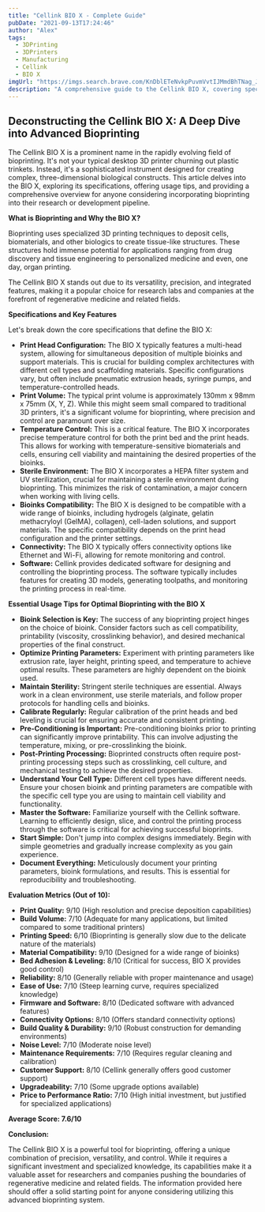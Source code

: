 ```yaml
---
title: "Cellink BIO X - Complete Guide"
pubDate: "2021-09-13T17:24:46"
author: "Alex"
tags:
  - 3DPrinting
  - 3DPrinters
  - Manufacturing
  - Cellink 
  - BIO X
imgUrl: "https://imgs.search.brave.com/KnDblETeNvkpPuvmVvtIJMmdBhTNag_JBtXSqIKssaw/rs:fit:860:0:0:0/g:ce/aHR0cHM6Ly9tZWRp/YS5mYWIuY29tL2lt/YWdlX3ByZXZpZXdz/L2dhbGxlcnlfaW1h/Z2VzL2FlOGEyZDQz/LTVjOTEtNGE4ZS05/ZmVjLWM4OTM3MjZj/NWVhOC8zZDA1MzYw/Ni1hMWIwLTRkM2Mt/OTk0Zi0yZDY1MTJj/YjQwMTIuanBn"
description: "A comprehensive guide to the Cellink BIO X, covering specifications, usage tips, and comparisons with similar products."
---
```


## Deconstructing the Cellink BIO X: A Deep Dive into Advanced Bioprinting

The Cellink BIO X is a prominent name in the rapidly evolving field of bioprinting. It's not your typical desktop 3D printer churning out plastic trinkets. Instead, it's a sophisticated instrument designed for creating complex, three-dimensional biological constructs. This article delves into the BIO X, exploring its specifications, offering usage tips, and providing a comprehensive overview for anyone considering incorporating bioprinting into their research or development pipeline.

**What is Bioprinting and Why the BIO X?**

Bioprinting uses specialized 3D printing techniques to deposit cells, biomaterials, and other biologics to create tissue-like structures. These structures hold immense potential for applications ranging from drug discovery and tissue engineering to personalized medicine and even, one day, organ printing.

The Cellink BIO X stands out due to its versatility, precision, and integrated features, making it a popular choice for research labs and companies at the forefront of regenerative medicine and related fields.

**Specifications and Key Features**

Let's break down the core specifications that define the BIO X:

*   **Print Head Configuration:** The BIO X typically features a multi-head system, allowing for simultaneous deposition of multiple bioinks and support materials. This is crucial for building complex architectures with different cell types and scaffolding materials. Specific configurations vary, but often include pneumatic extrusion heads, syringe pumps, and temperature-controlled heads.
*   **Print Volume:** The typical print volume is approximately 130mm x 98mm x 75mm (X, Y, Z). While this might seem small compared to traditional 3D printers, it's a significant volume for bioprinting, where precision and control are paramount over size.
*   **Temperature Control:** This is a critical feature. The BIO X incorporates precise temperature control for both the print bed and the print heads. This allows for working with temperature-sensitive biomaterials and cells, ensuring cell viability and maintaining the desired properties of the bioinks.
*   **Sterile Environment:** The BIO X incorporates a HEPA filter system and UV sterilization, crucial for maintaining a sterile environment during bioprinting. This minimizes the risk of contamination, a major concern when working with living cells.
*   **Bioinks Compatibility:** The BIO X is designed to be compatible with a wide range of bioinks, including hydrogels (alginate, gelatin methacryloyl (GelMA), collagen), cell-laden solutions, and support materials. The specific compatibility depends on the print head configuration and the printer settings.
*   **Connectivity:** The BIO X typically offers connectivity options like Ethernet and Wi-Fi, allowing for remote monitoring and control.
*   **Software:** Cellink provides dedicated software for designing and controlling the bioprinting process. The software typically includes features for creating 3D models, generating toolpaths, and monitoring the printing process in real-time.

**Essential Usage Tips for Optimal Bioprinting with the BIO X**

*   **Bioink Selection is Key:** The success of any bioprinting project hinges on the choice of bioink. Consider factors such as cell compatibility, printability (viscosity, crosslinking behavior), and desired mechanical properties of the final construct.
*   **Optimize Printing Parameters:** Experiment with printing parameters like extrusion rate, layer height, printing speed, and temperature to achieve optimal results. These parameters are highly dependent on the bioink used.
*   **Maintain Sterility:** Stringent sterile techniques are essential. Always work in a clean environment, use sterile materials, and follow proper protocols for handling cells and bioinks.
*   **Calibrate Regularly:** Regular calibration of the print heads and bed leveling is crucial for ensuring accurate and consistent printing.
*   **Pre-Conditioning is Important:** Pre-conditioning bioinks prior to printing can significantly improve printability. This can involve adjusting the temperature, mixing, or pre-crosslinking the bioink.
*   **Post-Printing Processing:** Bioprinted constructs often require post-printing processing steps such as crosslinking, cell culture, and mechanical testing to achieve the desired properties.
*   **Understand Your Cell Type:** Different cell types have different needs. Ensure your chosen bioink and printing parameters are compatible with the specific cell type you are using to maintain cell viability and functionality.
*   **Master the Software:** Familiarize yourself with the Cellink software. Learning to efficiently design, slice, and control the printing process through the software is critical for achieving successful bioprints.
*   **Start Simple:** Don't jump into complex designs immediately. Begin with simple geometries and gradually increase complexity as you gain experience.
*   **Document Everything:** Meticulously document your printing parameters, bioink formulations, and results. This is essential for reproducibility and troubleshooting.

**Evaluation Metrics (Out of 10):**

*   **Print Quality:** 9/10 (High resolution and precise deposition capabilities)
*   **Build Volume:** 7/10 (Adequate for many applications, but limited compared to some traditional printers)
*   **Printing Speed:** 6/10 (Bioprinting is generally slow due to the delicate nature of the materials)
*   **Material Compatibility:** 9/10 (Designed for a wide range of bioinks)
*   **Bed Adhesion & Leveling:** 8/10 (Critical for success, BIO X provides good control)
*   **Reliability:** 8/10 (Generally reliable with proper maintenance and usage)
*   **Ease of Use:** 7/10 (Steep learning curve, requires specialized knowledge)
*   **Firmware and Software:** 8/10 (Dedicated software with advanced features)
*   **Connectivity Options:** 8/10 (Offers standard connectivity options)
*   **Build Quality & Durability:** 9/10 (Robust construction for demanding environments)
*   **Noise Level:** 7/10 (Moderate noise level)
*   **Maintenance Requirements:** 7/10 (Requires regular cleaning and calibration)
*   **Customer Support:** 8/10 (Cellink generally offers good customer support)
*   **Upgradeability:** 7/10 (Some upgrade options available)
*   **Price to Performance Ratio:** 7/10 (High initial investment, but justified for specialized applications)

**Average Score: 7.6/10**

**Conclusion:**

The Cellink BIO X is a powerful tool for bioprinting, offering a unique combination of precision, versatility, and control. While it requires a significant investment and specialized knowledge, its capabilities make it a valuable asset for researchers and companies pushing the boundaries of regenerative medicine and related fields. The information provided here should offer a solid starting point for anyone considering utilizing this advanced bioprinting system.
